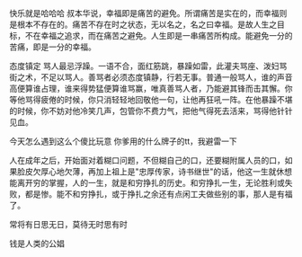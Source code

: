 快乐就是哈哈哈
叔本华说，幸福即是痛苦的避免。所谓痛苦是实在的，而幸福则是根本不存在的。痛苦不存在时之状态，无以名之，名之曰幸福。是故人生之目标，不在幸福之追求，而在痛苦之避免。人生即是一串痛苦所构成。能避免一分的苦痛，即是一分的幸福。


态度镇定
骂人最忌浮躁。一语不合，面红筋跳，暴躁如雷，此灌夫骂座、泼妇骂街之术，不足以骂人。善骂者必须态度镇静，行若无事。普通一般骂人，谁的声音高便算谁占理，谁来得势猛便算谁骂赢，唯真善骂人者，乃能避其锋而击其懈。你等他骂得疲倦的时候，你只消轻轻地回敬他一句，让他再狂吼一阵。在他暴躁不堪的时候，你不妨对他冷笑几声，包管你不费力气，把他气得死去活来，骂得他针针见血。

今天怎么遇到这么个傻比玩意
你爹用的什么牌子的tt，我避雷一下

人在成年之后，开始面对着糊口问题，不但糊自己的口，还要糊附属人员的口，如果脸皮欠厚心地欠薄，再加上祖上是"忠厚传家，诗书继世"的话，他这一生就休想能离开穷的掌握，人的一生，就是和穷挣扎的历史。和穷挣扎一生，无论胜利或失败，都是惨。能不和穷挣扎，或于挣扎之余还有点闲工夫做些别的事，那人是有福了。

常将有日思无日，莫待无时思有时

钱是人类的公娼
